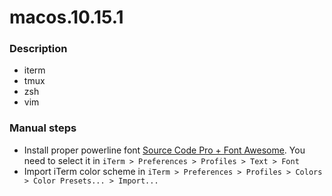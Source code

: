 
# macos.10.15.1

### Description

- iterm
- tmux
- zsh
- vim

### Manual steps

- Install proper powerline font [Source Code Pro + Font Awesome](https://github.com/Falkor/dotfiles/blob/master/fonts/SourceCodePro%2BPowerline%2BAwesome%2BRegular.ttf). You need to select it in `iTerm > Preferences > Profiles > Text > Font`
- Import iTerm color scheme in `iTerm > Preferences > Profiles > Colors > Color Presets... > Import...`
